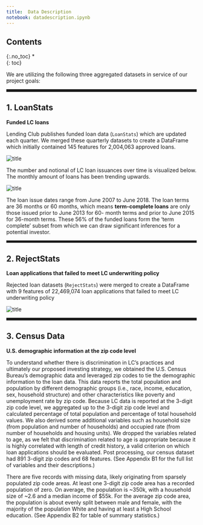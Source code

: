```yaml
---
title:  Data Description
notebook: datadescription.ipynb
---
```


## Contents
{:.no_toc}
*  
{: toc}


We are utilizing the following three aggregated datasets in service of our project goals:

<hr style="height:5pt">

## 1. LoanStats

**Funded LC loans**

Lending Club publishes funded loan data (`LoanStats`) which are updated each quarter. We merged these quarterly datasets to create a DataFrame which initially contained 145 features for 2,004,063 approved loans.

![title](LS_FileSummary.png)

The number and notional of LC loan issuances over time is visualized below. The monthly amount of loans has been trending upwards.

![title](LS_OverTime.png)

The loan issue dates range from June 2007 to June 2018. The loan terms are 36 months or 60 months, which means **term-complete loans** are only those issued prior to June 2013 for 60- month terms and prior to June 2015 for 36-month terms. These 56% of the funded loans form the ‘term complete’ subset from which we can draw significant inferences for a potential investor.

<hr style="height:5pt">

## 2. RejectStats

**Loan applications that failed to meet LC underwriting policy**

Rejected loan datasets (`RejectStats`) were merged to create a DataFrame with 9 features of 22,469,074 loan applications that failed to meet LC underwriting policy

![title](RS_FileSummary.png)

<hr style="height:5pt">

## 3. Census Data

**U.S. demographic information at the zip code level**

To understand whether there is discrimination in LC’s practices and ultimately our proposed investing strategy, we obtained the U.S. Census Bureau’s demographic data and leveraged zip codes to tie the demographic information to the loan data. This data reports the total population and population by different demographic groups (i.e., race, income, education, sex, household structure) and other characteristics like poverty and unemployment rate by zip code. Because LC data is reported at the 3-digit zip code level, we aggregated up to the 3-digit zip code level and calculated percentage of total population and percentage of total household values. We also derived some additional variables such as household size (from population and number of households) and occupied rate (from number of households and housing units). We dropped the variables related to age, as we felt that discrimination related to age is appropriate because it is highly correlated with length of credit history, a valid criterion on which loan applications should be evaluated. Post processing, our census dataset had 891 3-digit zip codes and 68 features. (See Appendix B1 for the full list of variables and their descriptions.)

There are five records with missing data, likely originating from sparsely populated zip code areas. At least one 3-digit zip code area has a recorded population of zero. On average, the population is ~350k, with a household size of ~2.6 and a median income of $55k. For the average zip code area, the population is about evenly split between male and female, with the majority of the population White and having at least a High School education. (See Appendix B2 for table of summary statistics.)
